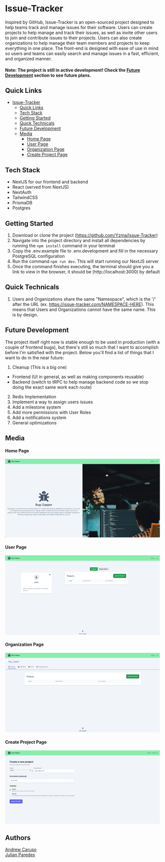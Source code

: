 # Issue-Tracker

Inspired by GitHub, Issue-Tracker is an open-sourced project designed to help teams track and manage issues for their software. Users can create projects to help manage and track their issues, as well as invite other users to join and contribute issues to their projects. Users can also create organizations to help manage their team members and projects to keep everything in one place. The front-end is designed with ease of use in mind so users and teams can easily search and manage issues in a fast, efficient, and organized manner.

#### Note: The project is still in active development! Check the [Future Development](#future-development) section to see future plans.

## Quick Links

- [Issue-Tracker](#issue-tracker)
  - [Quick Links](#quick-links)
  - [Tech Stack](#tech-stack)
  - [Getting Started](#getting-started)
  - [Quick Technicals](#quick-technicals)
  - [Future Development](#future-development)
  - [Media](#media)
      - [Home Page](#home-page)
      - [User Page](#user-page)
      - [Organization Page](#organization-page)
      - [Create Project Page](#create-project-page)

## Tech Stack

- NextJS for our frontend and backend
- React (served from NextJS)
- NextAuth
- TailwindCSS
- PrismaDB
- Postgres

## Getting Started

1. Download or clone the project (https://github.com/Yzma/Issue-Tracker)
2. Navigate into the project directory and install all dependencies by running the `npm install` command in your terminal
3. Copy the .env.example file to .env.development and fill in the necessary PostgreSQL configuration
4. Run the command `npm run dev`. This will start running our NextJS server
5. Once the command finishes executing, the terminal should give you a link to view in the browser, it should be (http://localhost:3000) by default

## Quick Technicals

1. Users and Organizations share the same "Namespace", which is the '/' after the URL (ex. https://issue-tracker.com/NAMESPACE-HERE). This means that Users and Organizations cannot have the same name. This is by design.

## Future Development

The project itself right now is stable enough to be used in production (with a couple of frontend bugs), but there's still so much that I want to accomplish before I'm satisfied with the project. Below you'll find a list of things that I want to do in the near future:

1. Cleanup (This is a big one)

- Frontend (UI in general, as well as making components reusable)
- Backend (switch to tRPC to help manage backend code so we stop doing the exact same work each route)

2. Redis Implementation
3. Implement a way to assign users issues
4. Add a milestone system
5. Add more permissions with User Roles
6. Add a notifications system
7. General optimizations

## Media

#### Home Page

!["Home Page"](./screenshots/HomePage.png)

#### User Page

!["User Page"](./screenshots/UserPage.png)

#### Organization Page

!["Organization Page"](./screenshots/OrgPage.png)

#### Create Project Page

!["Create Project Page"](./screenshots/CreateProject.png)

## Authors
[Andrew Caruso](https://github.com/Yzma)\
[Julian Paredes](https://github.com/jpared3s)
